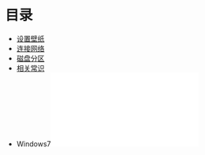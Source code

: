 # 目录

- [设置壁纸](壁纸.md)
- [连接网络](连接网络.md)
- [磁盘分区](磁盘分区.md)
- [相关常识](相关常识.md)
- Windows7![](../../../Resource/Windows7.pdf)
